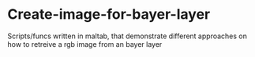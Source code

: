 # Create-image-for-bayer-layer
Scripts/funcs written in maltab, that demonstrate different approaches on how to retreive a rgb image from an bayer layer
